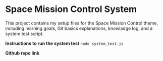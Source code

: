 # Space Mission Control System
This project contains my setup files for the Space Mission Control theme, including learning goals, Git basics explanations, knowladge log, and a system test script.

**Instructions to run the system test**
`node system_test.js`

**Github repo link**
[]()